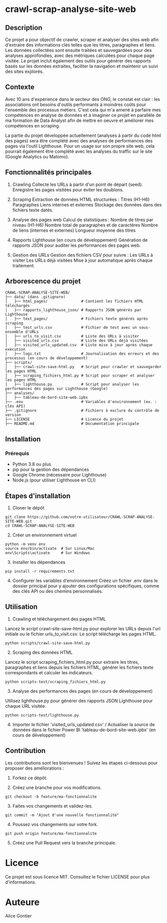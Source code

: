 # crawl-scrap-analyse-site-web

## Description

Ce projet a pour objectif de crawler, scraper et analyser des sites web afin d'extraire des informations clés telles que les titres, paragraphes et liens. Les données collectées sont ensuite traitées et sauvegardées pour des analyses approfondies, avec des métriques calculées pour chaque page visitée.
Le projet inclut également des outils pour générer des rapports basés sur les données extraites, faciliter la navigation et maintenir un suivi des sites explorés.

## Contexte

Avec 10 ans d'expérience dans le secteur des ONG, le constat est clair : les associations ont besoins d'outils performants à moindres coûts pour l'ensemble des processus métiers. 
C'est cela qui m'a amené à parfaire mes compétences en analyse de données et à imaginer ce projet en parallèle de ma formation de Data Analyst afin de mettre en oeuvre et améliorer mes compétences en scraping. 

La partie du projet développée actuellement (analyses à partir du code html des pages) sera être complété avec des analyses de performances des pages via l'outil Lighthouse. Pour un usage sur son propre site web, cela pourrait également être complété avec les analyses du traffic sur le site (Google Analytics ou Matomo). 

## Fonctionnalités principales

1. Crawling
    Collecte les URLs à partir d'un point de départ (seed).
    Enregistre les pages visitées pour éviter les doublons.

2. Scraping
    Extraction de données HTML structurées :
        Titres (H1-H6)
        Paragraphes
        Liens internes et externes
    Stockage des données dans des fichiers texte datés.

3. Analyse des pages web
    Calcul de statistiques :
        Nombre de titres par niveau (H1-H6)
        Nombre total de paragraphes et de caractères
        Nombre de liens (internes et externes)
        Longueur moyenne des titres

4. Rapports Lighthouse (en cours de développement)
    Génération de rapports JSON pour auditer les performances des pages web.

5. Gestion des URLs
    Gestion des fichiers CSV pour suivre :
        Les URLs à visiter
        Les URLs déjà visitées
    Mise à jour automatique après chaque traitement.

## Arborescence du projet

```
CRAWL-SCRAP-ANALYSE-SITE-WEB/
├── data/ (dans .gitignore)
│   ├── html_pages/               # Contient les fichiers HTML téléchargés
│   ├── rapports_lighthouse_json/ # Rapports JSON générés par Lighthouse
│   ├── text_pages/               # Fichiers texte générés après scraping
│   ├── test_urls.csv             # Fichier de test avec un sous-ensemble d'URLs
│   ├── urls_to_visit.csv         # Liste des URLs à visiter
│   ├── visited_urls.csv          # Liste des URLs déjà visitées
│   ├── visited_urls_updated.csv  # Liste mise à jour après chaque exécution
│   ├── logs.txt                  # Journalisation des erreurs et des processus (en cours de développement)
├── scripts/
│   ├── crawl-site-save-html.py   # Script pour crawler et sauvegarder les pages HTML
│   ├── scraping_fichiers_html.py # Script pour scraper et analyser les pages HTML
│   ├── lighthouse.py             # Script pour analyser les performances des pages sur Lighthouse (Google)
├── analyses/
│   ├── tableau-de-bord-site-web.ipbx
├── .env                          # Variables d'environnement (ex. : clés API)
├── .gitignore                    # Fichiers à exclure du contrôle de version
├── LICENSE                       # Licence du projet
├── README.md                     # Documentation principale
```

## Installation
### Prérequis

- Python 3.8 ou plus
- pip pour la gestion des dépendances
- Google Chrome (nécessaire pour Lighthouse)
- Node.js (pour utiliser Lighthouse en CLI)

## Étapes d'installation

1. Cloner le dépôt
```
git clone https://github.com/votre-utilisateur/CRAWL-SCRAP-ANALYSE-SITE-WEB.git
cd CRAWL-SCRAP-ANALYSE-SITE-WEB
```

2. Créer un environnement virtuel
```
python -m venv env
source env/bin/activate  # Sur Linux/Mac
env\Scripts\activate     # Sur Windows
```

3. Installer les dépendances
```
pip install -r requirements.txt
```

4. Configurer les variables d'environnement
Créez un fichier .env dans le dossier principal pour y ajouter des configurations spécifiques, comme des clés API ou des chemins personnalisés.

## Utilisation
1. Crawling et téléchargement des pages HTML

Lancez le script crawl-site-save-html.py pour explorer les URLs depuis l'url initiale ou le fichier urls_to_visit.csv. Le script télécharge les pages HTML.
```
python scripts/crawl-site-save-html.py
```

2. Scraping des données HTML

Lancez le script scraping_fichiers_html.py pour extraire les titres, paragraphes et liens depuis les fichiers HTML, générer les fichiers texte correspondants et calculer les indicateurs.
```
python scripts-test/scraping_fichiers_html.py
```

3. Analyse des performances des pages (en cours de développement)

Utilisez lighthouse.py pour générer des rapports JSON Lighthouse pour chaque URL visitée.
```
python scripts-test/lighthouse.py
```

4. Importer le fichier 'visited_urls_updated.csv' / Actualiser la source de données dans le fichier Power BI 'tableau-de-bord-site-web.ipbx' (en cours de développement)


## Contribution

Les contributions sont les bienvenues ! Suivez les étapes ci-dessous pour proposer des améliorations :

1. Forkez ce dépôt.

2. Créez une branche pour vos modifications.
```
git checkout -b feature/ma-fonctionnalite
```

3. Faites vos changements et validez-les.
```
git commit -m "Ajout d'une nouvelle fonctionnalité"
```

4. Poussez vos changements sur votre fork.
```
git push origin feature/ma-fonctionnalite
```

5. Créez une Pull Request vers la branche principale.

# Licence

Ce projet est sous licence MIT. Consultez le fichier LICENSE pour plus d'informations.

# Auteure

Alice Gontier
